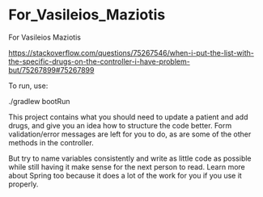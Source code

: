 # For_Vasileios_Maziotis
For Vasileios Maziotis

https://stackoverflow.com/questions/75267546/when-i-put-the-list-with-the-specific-drugs-on-the-controller-i-have-problem-but/75267899#75267899


To run, use:

./gradlew bootRun


This project contains what you should need to update a patient and add drugs, and give you an idea how to structure the code better.  Form validation/error messages are left for you to do, as are some of the other methods in the controller.

But try to name variables consistently and write as little code as possible while still having it make sense for the next person to read.   Learn more about Spring too because it does a lot of the work for you if you use it properly.
